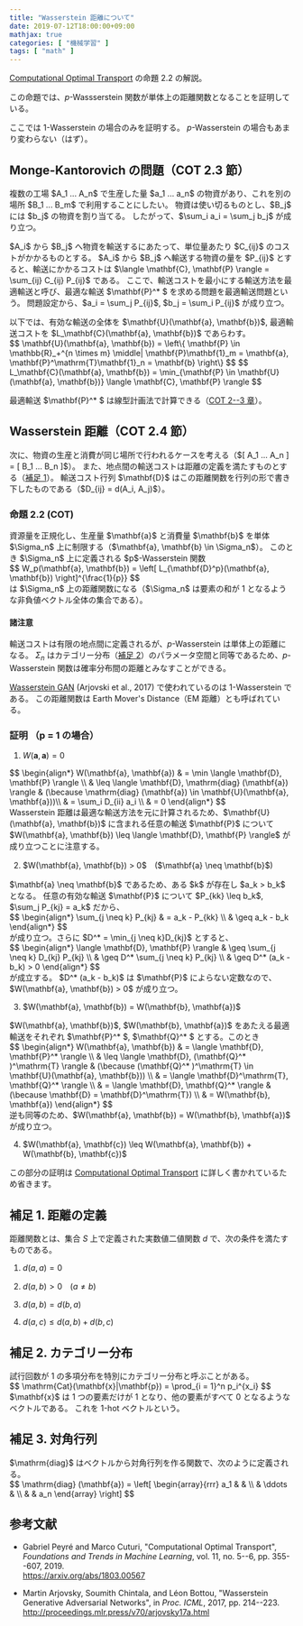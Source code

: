```yaml
---
title: "Wasserstein 距離について"
date: 2019-07-12T18:00:00+09:00
mathjax: true
categories: [ "機械学習" ]
tags: [ "math" ]
---
```


[Computational Optimal Transport](https://arxiv.org/abs/1803.00567) の命題 2.2 の解説。

この命題では、$p$-Wassserstein 関数が単体上の距離関数となることを証明している。

ここでは 1-Wasserstein の場合のみを証明する。
$p$-Wasserstein の場合もあまり変わらない（はず）。

## Monge-Kantorovich の問題（COT 2.3 節）

<p><div>
複数の工場 $A_1 ... A_n$ で生産した量 $a_1 ... a_n$ の物資があり、これを別の場所 $B_1 ... B_m$ で利用することにしたい。
物資は使い切るものとし、$B_j$ には $b_j$ の物資を割り当てる。
したがって、$\sum_i a_i = \sum_j b_j$ が成り立つ。
</div></p>

<p><div>
$A_i$ から $B_j$ へ物資を輸送するにあたって、単位量あたり $C_{ij}$ のコストがかかるものとする。
$A_i$ から $B_j$ へ輸送する物資の量を $P_{ij}$ とすると、輸送にかかるコストは $\langle \mathbf{C}, \mathbf{P} \rangle = \sum_{ij} C_{ij} P_{ij}$ である。
ここで、輸送コストを最小にする輸送方法を最適輸送と呼び、最適な輸送 $\mathbf{P}^* $ を求める問題を最適輸送問題という。
問題設定から、$a_i = \sum_j P_{ij}$, $b_j = \sum_i P_{ij}$ が成り立つ。
</div></p>

<p><div>
以下では、有効な輸送の全体を $\mathbf{U}(\mathbf{a}, \mathbf{b})$, 最適輸送コストを $L_\mathbf{C}(\mathbf{a}, \mathbf{b})$ であらわす。
<div style="overflow-x: scroll;">
$$
\mathbf{U}(\mathbf{a}, \mathbf{b}) = \left\{ \mathbf{P} \in \mathbb{R}_+^{n \times m} \middle|
\mathbf{P}\mathbf{1}_m = \mathbf{a},
\mathbf{P}^\mathrm{T}\mathbf{1}_n = \mathbf{b} \right\}
$$
$$
L_\mathbf{C}(\mathbf{a}, \mathbf{b}) = \min_{\mathbf{P} \in \mathbf{U}(\mathbf{a}, \mathbf{b})} \langle \mathbf{C}, \mathbf{P} \rangle
$$
</div>
</div></p>

最適輸送 $\mathbf{P}^* $ は線型計画法で計算できる（[COT 2--3 章](https://arxiv.org/abs/1803.00567)）。

## Wasserstein 距離（COT 2.4 節）
<p><div>
次に、物資の生産と消費が同じ場所で行われるケースを考える（$[ A_1 ... A_n ] = [ B_1 ... B_n ]$）。
また、地点間の輸送コストは距離の定義を満たすものとする（<a href="#appendix1">補足 1</a>）。
輸送コスト行列 $\mathbf{D}$ はこの距離関数を行列の形で書き下したものである（$D_{ij} = d(A_i, A_j)$）。
</div></p>

### 命題 2.2 (COT)
<p><div>
資源量を正規化し、生産量 $\mathbf{a}$ と消費量 $\mathbf{b}$ を単体 $\Sigma_n$ 上に制限する（$\mathbf{a}, \mathbf{b} \in \Sigma_n$）。
このとき $\Sigma_n$ 上に定義される $p$-Wasserstein 関数
<div style="overflow-x: scroll;">
$$
W_p(\mathbf{a}, \mathbf{b}) = \left[ L_{\mathbf{D}^p}(\mathbf{a}, \mathbf{b}) \right]^{\frac{1}{p}}
$$
</div>
は $\Sigma_n$ 上の距離関数になる（$\Sigma_n$ は要素の和が 1 となるような非負値ベクトル全体の集合である）。
</div></p>

#### 諸注意

輸送コストは有限の地点間に定義されるが、$p$-Wasserstein は単体上の距離になる。
$\Sigma_n$ はカテゴリー分布（[補足 2](#appendix2)）のパラメータ空間と同等であるため、$p$-Wasserstein 関数は確率分布間の距離とみなすことができる。

[Wasserstein GAN](http://proceedings.mlr.press/v70/arjovsky17a.html) (Arjovski et al., 2017) で使われているのは 1-Wasserstein である。
この距離関数は Earth Mover's Distance（EM 距離）とも呼ばれている。

### 証明 （p = 1 の場合）

1. $W(\mathbf{a}, \mathbf{a}) = 0$

<p><div>
<div style="overflow-x: scroll;">
$$
\begin{align*}
W(\mathbf{a}, \mathbf{a})
& = \min \langle \mathbf{D}, \mathbf{P} \rangle \\
& \leq \langle \mathbf{D}, \mathrm{diag} (\mathbf{a}) \rangle & (\because \mathrm{diag} (\mathbf{a})
\in \mathbf{U}(\mathbf{a}, \mathbf{a}))\\
& = \sum_i D_{ii} a_i \\
& = 0
\end{align*}
$$
</div>
Wasserstein 距離は最適な輸送方法を元に計算されるため、$\mathbf{U}(\mathbf{a}, \mathbf{b})$
に含まれる任意の輸送 $\mathbf{P}$ について $W(\mathbf{a}, \mathbf{b})
\leq \langle \mathbf{D}, \mathbf{P} \rangle$
が成り立つことに注意する。
</div></p>

<ol start="2">
<li>$W(\mathbf{a}, \mathbf{b}) > 0$　($\mathbf{a} \neq \mathbf{b}$)</li>
</ol>

<p><div>
$\mathbf{a} \neq \mathbf{b}$ であるため、ある $k$ が存在し $a_k > b_k$ となる。
任意の有効な輸送 $\mathbf{P}$ について $P_{kk} \leq b_k$, $\sum_j P_{kj} = a_k$ だから、
<div style="overflow-x: scroll;">
$$
\begin{align*}
\sum_{j \neq k} P_{kj}
& = a_k - P_{kk} \\
& \geq a_k - b_k
\end{align*}
$$
</div>
が成り立つ。さらに $D^* = \min_{j \neq k}D_{kj}$ とすると、
<div style="overflow-x: scroll;">
$$
\begin{align*}
\langle \mathbf{D}, \mathbf{P} \rangle
& \geq \sum_{j \neq k} D_{kj} P_{kj} \\
& \geq D^* \sum_{j \neq k} P_{kj} \\
& \geq D^* (a_k - b_k) > 0
\end{align*}
$$
</div>
が成立する。
$D^* (a_k - b_k)$ は $\mathbf{P}$ によらない定数なので、$W(\mathbf{a}, \mathbf{b}) > 0$ が成り立つ。
</div></p>

<ol start="3">
<li>$W(\mathbf{a}, \mathbf{b}) = W(\mathbf{b}, \mathbf{a})$</li>
</ol>

<p><div>
$W(\mathbf{a}, \mathbf{b})$, $W(\mathbf{b}, \mathbf{a})$ をあたえる最適輸送をそれぞれ
$\mathbf{P}^* $, $\mathbf{Q}^* $ とする。このとき
<div style="overflow-x: scroll;">
$$
\begin{align*}
W(\mathbf{a}, \mathbf{b})
& = \langle \mathbf{D}, \mathbf{P}^* \rangle \\
& \leq \langle \mathbf{D}, (\mathbf{Q}^* )^\mathrm{T} \rangle & (\because (\mathbf{Q}^* )^\mathrm{T}
\in \mathbf{U}(\mathbf{a}, \mathbf{b})) \\
& = \langle \mathbf{D}^\mathrm{T}, \mathbf{Q}^* \rangle \\
& = \langle \mathbf{D}, \mathbf{Q}^* \rangle & (\because \mathbf{D} = \mathbf{D}^\mathrm{T}) \\
& = W(\mathbf{b}, \mathbf{a})
\end{align*}
$$
</div>
逆も同等のため、$W(\mathbf{a}, \mathbf{b}) = W(\mathbf{b}, \mathbf{a})$ が成り立つ。
</div></p>

<ol start="4">
<li>$W(\mathbf{a}, \mathbf{c}) \leq W(\mathbf{a}, \mathbf{b}) + W(\mathbf{b}, \mathbf{c})$</li>
</ol>

この部分の証明は [Computational Optimal Transport](https://arxiv.org/abs/1803.00567) に詳しく書かれているため省きます。

<a name="appendix1"></a>
## 補足 1. 距離の定義

距離関数とは、集合 $S$ 上で定義された実数値二値関数 $d$ で、次の条件を満たすものである。

1. $d(a, a) = 0$

2. $d(a, b) > 0$　($a \neq b$)

3. $d(a, b) = d(b, a)$

4. $d(a, c) \leq d(a, b) + d(b, c)$

<a name="appendix2"></a>
## 補足 2. カテゴリー分布

<p><div>
試行回数が 1 の多項分布を特別にカテゴリー分布と呼ぶことがある。
<div style="overflow-x: scroll;">
$$
\mathrm{Cat}(\mathbf{x}|\mathbf{p}) = \prod_{i = 1}^n p_i^{x_i}
$$
</div>
$\mathbf{x}$ は 1 つの要素だけが 1 となり、他の要素がすべて 0 となるようなベクトルである。
これを 1-hot ベクトルという。
</div></p>

## 補足 3. 対角行列

<p><div>
$\mathrm{diag}$ はベクトルから対角行列を作る関数で、次のように定義される。
<div style="overflow-x: scroll;">
$$
\mathrm{diag} (\mathbf{a}) =
\left[
    \begin{array}{rrr}
        a_1 & & \\
        & \ddots & \\
        & & a_n
    \end{array}
\right]
$$
</div>
</div></p>

## 参考文献
- Gabriel Peyré and Marco Cuturi, "Computational Optimal Transport", _Foundations and Trends in Machine Learning_, vol. 11, no. 5--6, pp. 355--607, 2019.<br />
  <span style="word-break: break-all;">
  https://arxiv.org/abs/1803.00567
  </span>

- Martin Arjovsky, Soumith Chintala, and Léon Bottou, "Wasserstein Generative Adversarial Networks", in _Proc. ICML_, 2017, pp. 214--223.<br />
  <span style="word-break: break-all;">
  http://proceedings.mlr.press/v70/arjovsky17a.html
  </span>
